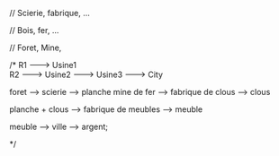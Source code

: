 // Scierie, fabrique, ...

// Bois, fer, ...

// Foret, Mine,

/*
R1 ---> Usine1  \
R2 ---> Usine2  -\--> Usine3  ---> City

foret --> scierie --> planche
mine de fer --> fabrique de clous  --> clous

planche + clous  --> fabrique de meubles --> meuble

meuble --> ville --> argent;

*/

